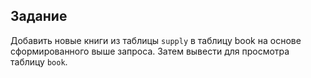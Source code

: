 ## Задание


Добавить новые книги из таблицы `supply` в таблицу book на основе сформированного выше запроса. Затем вывести для просмотра таблицу `book`.

